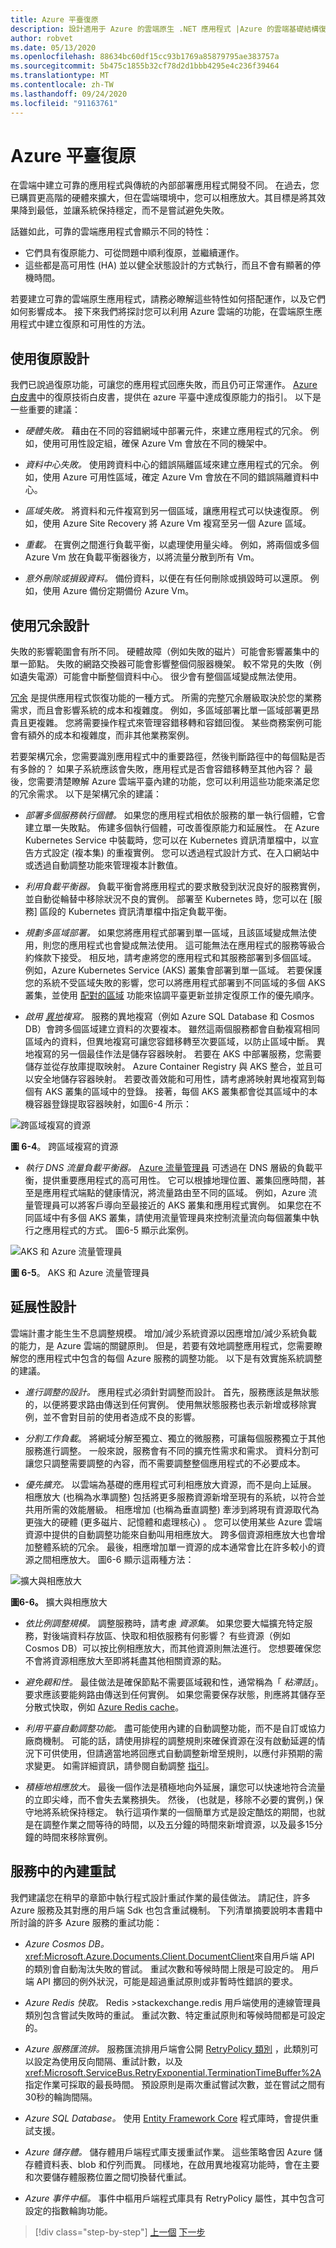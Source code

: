 ```yaml
---
title: Azure 平臺復原
description: 設計適用于 Azure 的雲端原生 .NET 應用程式 |Azure 的雲端基礎結構復原
author: robvet
ms.date: 05/13/2020
ms.openlocfilehash: 88634bc60df15cc93b1769a85879795ae383757a
ms.sourcegitcommit: 5b475c1855b32cf78d2d1bbb4295e4c236f39464
ms.translationtype: MT
ms.contentlocale: zh-TW
ms.lasthandoff: 09/24/2020
ms.locfileid: "91163761"
---
```

# <a name="azure-platform-resiliency"></a>Azure 平臺復原

在雲端中建立可靠的應用程式與傳統的內部部署應用程式開發不同。 在過去，您已購買更高階的硬體來擴大，但在雲端環境中，您可以相應放大。其目標是將其效果降到最低，並讓系統保持穩定，而不是嘗試避免失敗。

話雖如此，可靠的雲端應用程式會顯示不同的特性：

- 它們具有復原能力、可從問題中順利復原，並繼續運作。
- 這些都是高可用性 (HA) 並以健全狀態設計的方式執行，而且不會有顯著的停機時間。

若要建立可靠的雲端原生應用程式，請務必瞭解這些特性如何搭配運作，以及它們如何影響成本。 接下來我們將探討您可以利用 Azure 雲端的功能，在雲端原生應用程式中建立復原和可用性的方法。

## <a name="design-with-resiliency"></a>使用復原設計

我們已說過復原功能，可讓您的應用程式回應失敗，而且仍可正常運作。 [Azure 白皮書](https://azure.microsoft.com/mediahandler/files/resourcefiles/resilience-in-azure-whitepaper/Resilience%20in%20Azure.pdf)中的復原技術白皮書，提供在 azure 平臺中達成復原能力的指引。 以下是一些重要的建議：

- *硬體失敗。* 藉由在不同的容錯網域中部署元件，來建立應用程式的冗余。 例如，使用可用性設定組，確保 Azure Vm 會放在不同的機架中。

- *資料中心失敗。* 使用跨資料中心的錯誤隔離區域來建立應用程式的冗余。 例如，使用 Azure 可用性區域，確定 Azure Vm 會放在不同的錯誤隔離資料中心。

- *區域失敗。* 將資料和元件複寫到另一個區域，讓應用程式可以快速復原。 例如，使用 Azure Site Recovery 將 Azure Vm 複寫至另一個 Azure 區域。

- *重載。* 在實例之間進行負載平衡，以處理使用量尖峰。 例如，將兩個或多個 Azure Vm 放在負載平衡器後方，以將流量分散到所有 Vm。

- *意外刪除或損毀資料。* 備份資料，以便在有任何刪除或損毀時可以還原。 例如，使用 Azure 備份定期備份 Azure Vm。

## <a name="design-with-redundancy"></a>使用冗余設計

失敗的影響範圍會有所不同。 硬體故障（例如失敗的磁片）可能會影響叢集中的單一節點。 失敗的網路交換器可能會影響整個伺服器機架。 較不常見的失敗（例如遺失電源）可能會中斷整個資料中心。 很少會有整個區域變成無法使用。

[冗余](/azure/architecture/guide/design-principles/redundancy) 是提供應用程式恢復功能的一種方式。 所需的完整冗余層級取決於您的業務需求，而且會影響系統的成本和複雜度。 例如，多區域部署比單一區域部署更昂貴且更複雜。 您將需要操作程式來管理容錯移轉和容錯回復。 某些商務案例可能會有額外的成本和複雜度，而非其他業務案例。

若要架構冗余，您需要識別應用程式中的重要路徑，然後判斷路徑中的每個點是否有多餘的？ 如果子系統應該會失敗，應用程式是否會容錯移轉至其他內容？ 最後，您需要清楚瞭解 Azure 雲端平臺內建的功能，您可以利用這些功能來滿足您的冗余需求。 以下是架構冗余的建議：

- *部署多個服務執行個體。* 如果您的應用程式相依於服務的單一執行個體，它會建立單一失敗點。 佈建多個執行個體，可改善復原能力和延展性。 在 Azure Kubernetes Service 中裝載時，您可以在 Kubernetes 資訊清單檔中，以宣告方式設定 (複本集) 的重複實例。 您可以透過程式設計方式、在入口網站中或透過自動調整功能來管理複本計數值。

- *利用負載平衡器。* 負載平衡會將應用程式的要求散發到狀況良好的服務實例，並自動從輪替中移除狀況不良的實例。 部署至 Kubernetes 時，您可以在 [服務] 區段的 Kubernetes 資訊清單檔中指定負載平衡。

- *規劃多區域部署。* 如果您將應用程式部署到單一區域，且該區域變成無法使用，則您的應用程式也會變成無法使用。 這可能無法在應用程式的服務等級合約條款下接受。 相反地，請考慮將您的應用程式和其服務部署到多個區域。 例如，Azure Kubernetes Service (AKS) 叢集會部署到單一區域。 若要保護您的系統不受區域失敗的影響，您可以將應用程式部署到不同區域的多個 AKS 叢集，並使用 [配對的區域](https://buildazure.com/2017/01/06/azure-region-pairs-explained/) 功能來協調平臺更新並排定復原工作的優先順序。

- *啟用 [異地](/azure/sql-database/sql-database-active-geo-replication)複寫。* 服務的異地複寫（例如 Azure SQL Database 和 Cosmos DB）會跨多個區域建立資料的次要複本。 雖然這兩個服務都會自動複寫相同區域內的資料，但異地複寫可讓您容錯移轉至次要區域，以防止區域中斷。 異地複寫的另一個最佳作法是儲存容器映射。 若要在 AKS 中部署服務，您需要儲存並從存放庫提取映射。 Azure Container Registry 與 AKS 整合，並且可以安全地儲存容器映射。 若要改善效能和可用性，請考慮將映射異地複寫到每個有 AKS 叢集的區域中的登錄。 接著，每個 AKS 叢集都會從其區域中的本機容器登錄提取容器映射，如圖6-4 所示：

![跨區域複寫的資源](./media/replicated-resources.png)

**圖 6-4**。 跨區域複寫的資源

- *執行 DNS 流量負載平衡器。* [Azure 流量管理員](/azure/traffic-manager/traffic-manager-overview) 可透過在 DNS 層級的負載平衡，提供重要應用程式的高可用性。 它可以根據地理位置、叢集回應時間，甚至是應用程式端點的健康情況，將流量路由至不同的區域。 例如，Azure 流量管理員可以將客戶導向至最接近的 AKS 叢集和應用程式實例。 如果您在不同區域中有多個 AKS 叢集，請使用流量管理員來控制流量流向每個叢集中執行之應用程式的方式。 圖6-5 顯示此案例。

![AKS 和 Azure 流量管理員](./media/aks-traffic-manager.png)

**圖 6-5**。 AKS 和 Azure 流量管理員

## <a name="design-for-scalability"></a>延展性設計

雲端計畫才能生生不息調整規模。 增加/減少系統資源以因應增加/減少系統負載的能力，是 Azure 雲端的關鍵原則。 但是，若要有效地調整應用程式，您需要瞭解您的應用程式中包含的每個 Azure 服務的調整功能。  以下是有效實施系統調整的建議。

- *進行調整的設計。* 應用程式必須針對調整而設計。 首先，服務應該是無狀態的，以便將要求路由傳送到任何實例。 使用無狀態服務也表示新增或移除實例，並不會對目前的使用者造成不良的影響。

- *分割工作負載*。 將網域分解至獨立、獨立的微服務，可讓每個服務獨立于其他服務進行調整。 一般來說，服務會有不同的擴充性需求和需求。 資料分割可讓您只調整需要調整的內容，而不需要調整整個應用程式的不必要成本。

- *優先擴充。* 以雲端為基礎的應用程式可利相應放大資源，而不是向上延展。 相應放大 (也稱為水準調整) 包括將更多服務資源新增至現有的系統，以符合並共用所需的效能層級。 相應增加 (也稱為垂直調整) 牽涉到將現有資源取代為更強大的硬體 (更多磁片、記憶體和處理核心) 。 您可以使用某些 Azure 雲端資源中提供的自動調整功能來自動叫用相應放大。 跨多個資源相應放大也會增加整體系統的冗余。 最後，相應增加單一資源的成本通常會比在許多較小的資源之間相應放大。 圖6-6 顯示這兩種方法：

![擴大與相應放大](./media/scale-up-scale-out.png)

**圖6-6。** 擴大與相應放大

- *依比例調整規模。* 調整服務時，請考慮 *資源集*。 如果您要大幅擴充特定服務，對後端資料存放區、快取和相依服務有何影響？ 有些資源（例如 Cosmos DB）可以按比例相應放大，而其他資源則無法進行。 您想要確保您不會將資源相應放大至即將耗盡其他相關資源的點。

- *避免親和性。* 最佳做法是確保節點不需要區域親和性，通常稱為「 *粘滯話*」。 要求應該要能夠路由傳送到任何實例。 如果您需要保存狀態，則應將其儲存至分散式快取，例如 [Azure Redis cache](https://azure.microsoft.com/services/cache/)。

- *利用平臺自動調整功能。* 盡可能使用內建的自動調整功能，而不是自訂或協力廠商機制。 可能的話，請使用排程的調整規則來確保資源在沒有啟動延遲的情況下可供使用，但請適當地將回應式自動調整新增至規則，以應付非預期的需求變更。 如需詳細資訊，請參閱自動調整 [指引](/azure/architecture/best-practices/auto-scaling)。

- *積極地相應放大。* 最後一個作法是積極地向外延展，讓您可以快速地符合流量的立即尖峰，而不會失去業務損失。 然後， (也就是，移除不必要的實例，) 保守地將系統保持穩定。 執行這項作業的一個簡單方式是設定酷炫的期間，也就是在調整作業之間等待的時間，以及五分鐘的時間來新增資源，以及最多15分鐘的時間來移除實例。

## <a name="built-in-retry-in-services"></a>服務中的內建重試

我們建議您在稍早的章節中執行程式設計重試作業的最佳做法。 請記住，許多 Azure 服務及其對應的用戶端 Sdk 也包含重試機制。 下列清單摘要說明本書籍中所討論的許多 Azure 服務的重試功能：

- *Azure Cosmos DB。* <xref:Microsoft.Azure.Documents.Client.DocumentClient>來自用戶端 API 的類別會自動淘汰失敗的嘗試。 重試次數和等候時間上限是可設定的。 用戶端 API 擲回的例外狀況，可能是超過重試原則或非暫時性錯誤的要求。

- *Azure Redis 快取。* Redis >stackexchange.redis 用戶端使用的連線管理員類別包含嘗試失敗時的重試。 重試次數、特定重試原則和等候時間都是可設定的。

- *Azure 服務匯流排。* 服務匯流排用戶端會公開 [RetryPolicy 類別](xref:Microsoft.ServiceBus.RetryPolicy) ，此類別可以設定為使用反向間隔、重試計數，以及 <xref:Microsoft.ServiceBus.RetryExponential.TerminationTimeBuffer%2A> 指定作業可採取的最長時間。 預設原則是兩次重試嘗試次數，並在嘗試之間有30秒的輪詢間隔。

- *Azure SQL Database。* 使用 [Entity Framework Core](/ef/core/miscellaneous/connection-resiliency) 程式庫時，會提供重試支援。

- *Azure 儲存體。* 儲存體用戶端程式庫支援重試作業。 這些策略會因 Azure 儲存體資料表、blob 和佇列而異。 同樣地，在啟用異地複寫功能時，會在主要和次要儲存體服務位置之間切換替代重試。

- *Azure 事件中樞。* 事件中樞用戶端程式庫具有 RetryPolicy 屬性，其中包含可設定的指數輪詢功能。

>[!div class="step-by-step"]
>[上一個](application-resiliency-patterns.md) 
>[下一步](resilient-communications.md)
